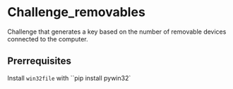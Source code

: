 # Challenge_removables
Challenge that generates a key based on the number of  removable devices connected to the computer.


## Prerrequisites

Install `win32file` with ``pip install pywin32`